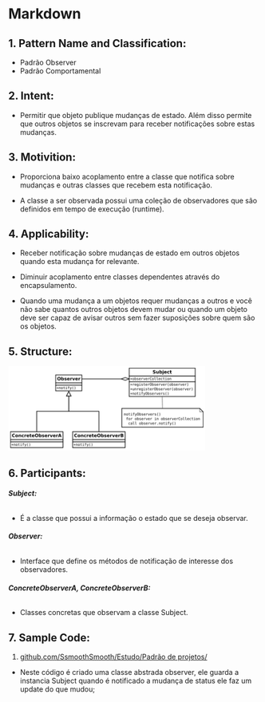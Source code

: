 # **Markdown**

## 1. **Pattern Name and Classification:**
* Padrão Observer
* Padrão Comportamental

## 2. **Intent:**
*  Permitir que objeto publique mudanças de estado. Além disso
permite que outros objetos se inscrevam para receber notificações sobre estas mudanças.

## 3. **Motivition:**
* Proporciona baixo acoplamento entre a classe que notifica sobre mudanças e outras classes que recebem esta notificação.

* A classe a ser observada possui uma coleção de observadores que são definidos em tempo de execução (runtime).
## 4. **Applicability:**
* Receber notificação sobre mudanças de estado em outros objetos quando esta mudança for relevante.

* Diminuir acoplamento entre classes dependentes através do encapsulamento.

* Quando uma mudança a um objetos requer mudanças a outros e você não sabe quantos outros objetos devem mudar ou quando um objeto deve ser capaz de avisar outros sem fazer suposições sobre quem são os objetos.

## 5. **Structure:**
![Observer](https://github.com/SsmoothSmooth/Estudo/blob/master/01%20-%20Programa%C3%A7%C3%A3o%20avan%C3%A7ada/Assets/Observer.png)

## 6. **Participants:**

######    **Subject:**
* É a classe que possui a informação o estado que se deseja observar.

######    **Observer:**
* Interface que define os métodos de notificação de interesse dos observadores. 

######    **ConcreteObserverA, ConcreteObserverB:**
* Classes concretas que observam a classe Subject. 


## 7. **Sample Code:**
1. [github.com/SsmoothSmooth/Estudo/Padrão de projetos/]()
* Neste código é criado uma classe abstrada observer, ele guarda a instancia Subject quando é notificado a mudança de status ele faz um update do que mudou;


